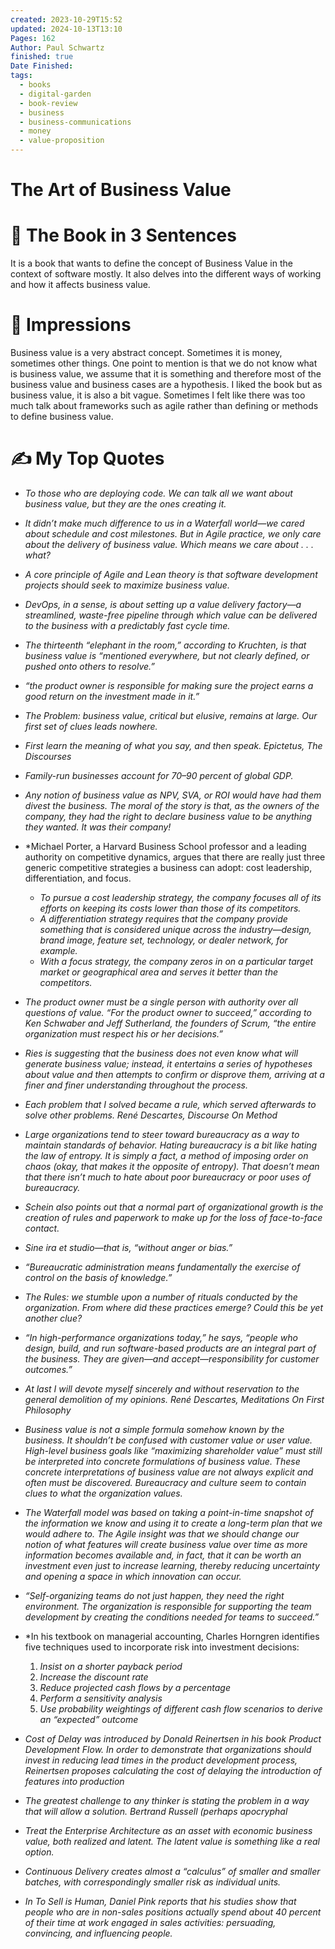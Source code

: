 ```yaml
---
created: 2023-10-29T15:52
updated: 2024-10-13T13:10
Pages: 162
Author: Paul Schwartz
finished: true
Date Finished: 
tags:
  - books
  - digital-garden
  - book-review
  - business
  - business-communications
  - money
  - value-proposition
---
```

# The Art of Business Value


# 🚀 The Book in 3 Sentences
It is a book that wants to define the concept of Business Value in the context of software mostly. It also delves into the different ways of working and how it affects business value. 

# 🎨 Impressions
Business value is a very abstract concept. Sometimes it is money, sometimes other things. 
One point to mention is that we do not know what is business value, we assume that it is something and therefore most of the business value and business cases are a hypothesis. 
I liked the book but as business value, it is also a bit vague.  Sometimes I felt like there was too much talk about frameworks such as agile rather than defining or methods to define business value. 
# ✍️ My Top  Quotes

- *To those who are deploying code. We can talk all we want about business value, but they are the ones creating it.* 
 
- *It didn’t make much difference to us in a Waterfall world—we cared about schedule and cost milestones. But in Agile practice, we only care about the delivery of business value. Which means we care about . . . what?* 
 
- *A core principle of Agile and Lean theory is that software development projects should seek to maximize business value.* 
 
- *DevOps, in a sense, is about setting up a value delivery factory—a streamlined, waste-free pipeline through which value can be delivered to the business with a predictably fast cycle time.* 
 
- *The thirteenth “elephant in the room,” according to Kruchten, is that business value is “mentioned everywhere, but not clearly defined, or pushed onto others to resolve.”* 
 
- *“the product owner is responsible for making sure the project earns a good return on the investment made in it.”* 
 
- *The Problem: business value, critical but elusive, remains at large. Our first set of clues leads nowhere.* 
 
- *First learn the meaning of what you say, and then speak. Epictetus, The Discourses* 
 
- *Family-run businesses account for 70–90 percent of global GDP.* 
 
- *Any notion of business value as NPV, SVA, or ROI would have had them divest the business. The moral of the story is that, as the owners of the company, they had the right to declare business value to be anything they wanted. It was their company!* 
 
- *Michael Porter, a Harvard Business School professor and a leading authority on competitive dynamics, argues that there are really just three generic competitive strategies a business can adopt: cost leadership, differentiation, and focus. 
	- *To pursue a cost leadership strategy, the company focuses all of its efforts on keeping its costs lower than those of its competitors.*
	- *A differentiation strategy requires that the company provide something that is considered unique across the industry—design, brand image, feature set, technology, or dealer network, for example.*
	- *With a focus strategy, the company zeros in on a particular target market or geographical area and serves it better than the competitors.*
 
- *The product owner must be a single person with authority over all questions of value. “For the product owner to succeed,” according to Ken Schwaber and Jeff Sutherland, the founders of Scrum, “the entire organization must respect his or her decisions.”* 
 
- *Ries is suggesting that the business does not even know what will generate business value; instead, it entertains a series of hypotheses about value and then attempts to confirm or disprove them, arriving at a finer and finer understanding throughout the process.* 
 
- *Each problem that I solved became a rule, which served afterwards to solve other problems. René Descartes, Discourse On Method* 
 
- *Large organizations tend to steer toward bureaucracy as a way to maintain standards of behavior. Hating bureaucracy is a bit like hating the law of entropy. It is simply a fact, a method of imposing order on chaos (okay, that makes it the opposite of entropy). That doesn’t mean that there isn’t much to hate about poor bureaucracy or poor uses of bureaucracy.* 
 
- *Schein also points out that a normal part of organizational growth is the creation of rules and paperwork to make up for the loss of face-to-face contact.* 
 
- *Sine ira et studio—that is, “without anger or bias.”* 
 
- *“Bureaucratic administration means fundamentally the exercise of control on the basis of knowledge.”* 
 
- *The Rules: we stumble upon a number of rituals conducted by the organization. From where did these practices emerge? Could this be yet another clue?* 
 
- *“In high-performance organizations today,” he says, “people who design, build, and run software-based products are an integral part of the business. They are given—and accept—responsibility for customer outcomes.”* 
 
- *At last I will devote myself sincerely and without reservation to the general demolition of my opinions. René Descartes, Meditations On First Philosophy* 
 
- *Business value is not a simple formula somehow known by the business. It shouldn’t be confused with customer value or user value. High-level business goals like “maximizing shareholder value” must still be interpreted into concrete formulations of business value. These concrete interpretations of business value are not always explicit and often must be discovered. Bureaucracy and culture seem to contain clues to what the organization values.* 
 
- *The Waterfall model was based on taking a point-in-time snapshot of the information we know and using it to create a long-term plan that we would adhere to. The Agile insight was that we should change our notion of what features will create business value over time as more information becomes available and, in fact, that it can be worth an investment even just to increase learning, thereby reducing uncertainty and opening a space in which innovation can occur.* 
 
- *“Self-organizing teams do not just happen, they need the right environment. The organization is responsible for supporting the team development by creating the conditions needed for teams to succeed.”* 
 
- *In his textbook on managerial accounting, Charles Horngren identifies five techniques used to incorporate risk into investment decisions:
	1. *Insist on a shorter payback period*
	2. *Increase the discount rate*
	3. *Reduce projected cash flows by a percentage*
	4. *Perform a sensitivity analysis*
	5. *Use probability weightings of different cash flow scenarios to derive an “expected” outcome*
 
- *Cost of Delay was introduced by Donald Reinertsen in his book Product Development Flow. In order to demonstrate that organizations should invest in reducing lead times in the product development process, Reinertsen proposes calculating the cost of delaying the introduction of features into production* 
 
- *The greatest challenge to any thinker is stating the problem in a way that will allow a solution. Bertrand Russell (perhaps apocryphal* 
 
- *Treat the Enterprise Architecture as an asset with economic business value, both realized and latent. The latent value is something like a real option.* 
 
- *Continuous Delivery creates almost a “calculus” of smaller and smaller batches, with correspondingly smaller risk as individual units.* 
 
- *In To Sell is Human, Daniel Pink reports that his studies show that people who are in non-sales positions actually spend about 40 percent of their time at work engaged in sales activities: persuading, convincing, and influencing people.* 
 
